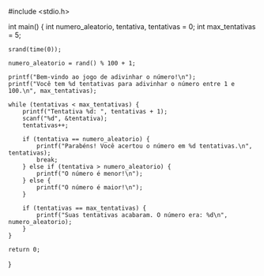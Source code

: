 #include <stdio.h>

int main() {
    int numero_aleatorio, tentativa, tentativas = 0;
    int max_tentativas = 5;

    srand(time(0));

    numero_aleatorio = rand() % 100 + 1;

    printf("Bem-vindo ao jogo de adivinhar o número!\n");
    printf("Você tem %d tentativas para adivinhar o número entre 1 e 100.\n", max_tentativas);

    while (tentativas < max_tentativas) {
        printf("Tentativa %d: ", tentativas + 1);
        scanf("%d", &tentativa);
        tentativas++;

        if (tentativa == numero_aleatorio) {
            printf("Parabéns! Você acertou o número em %d tentativas.\n", tentativas);
            break;
        } else if (tentativa > numero_aleatorio) {
            printf("O número é menor!\n");
        } else {
            printf("O número é maior!\n");
        }

        if (tentativas == max_tentativas) {
            printf("Suas tentativas acabaram. O número era: %d\n", numero_aleatorio);
        }
    }

    return 0;
}
